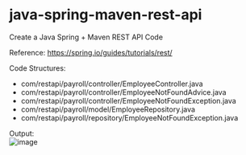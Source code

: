 # java-spring-maven-rest-api
Create a Java Spring + Maven REST API Code

Reference: https://spring.io/guides/tutorials/rest/

Code Structures:
<ul>
  <li>com/restapi/payroll/controller/EmployeeController.java</li>
  <li>com/restapi/payroll/controller/EmployeeNotFoundAdvice.java</li>
  <li>com/restapi/payroll/controller/EmployeeNotFoundException.java</li>
  <li>com/restapi/payroll/model/EmployeeRepository.java</li>
  <li>com/restapi/payroll/repository/EmployeeNotFoundException.java</li>
</ul>

Output: <br/>
![image](https://github.com/jsusanto/java-spring-maven-rest-api/assets/132423461/fc0f8e20-4b79-4c84-a8e0-f06ee4fe64e2)

